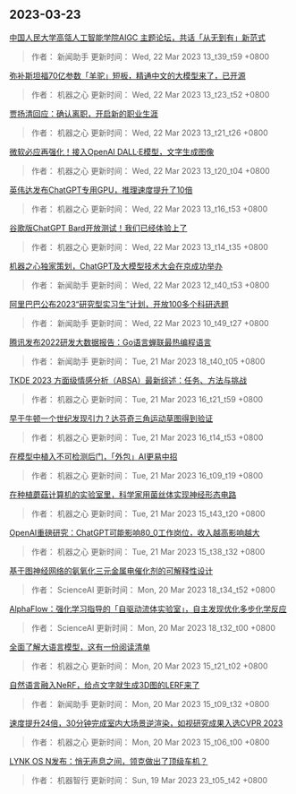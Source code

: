 
## 2023-03-23

 [中国人民大学高瓴人工智能学院AIGC 主题论坛，共话「从无到有」新范式](https://www.jiqizhixin.com/articles/2023-03-22-8)

> 作者： 新闻助手  更新时间： Wed, 22 Mar 2023 13_t39_t59 +0800

 [弥补斯坦福70亿参数「羊驼」短板，精通中文的大模型来了，已开源](https://www.jiqizhixin.com/articles/2023-03-22-7)

> 作者： 机器之心  更新时间： Wed, 22 Mar 2023 13_t23_t52 +0800

 [贾扬清回应：确认离职，开启新的职业生涯](https://www.jiqizhixin.com/articles/2023-03-22-6)

> 作者： 机器之心  更新时间： Wed, 22 Mar 2023 13_t21_t26 +0800

 [微软必应再强化！接入OpenAI DALL·E模型，文字生成图像](https://www.jiqizhixin.com/articles/2023-03-22-5)

> 作者： 机器之心  更新时间： Wed, 22 Mar 2023 13_t20_t04 +0800

 [英伟达发布ChatGPT专用GPU，推理速度提升了10倍](https://www.jiqizhixin.com/articles/2023-03-22-4)

> 作者： 机器之心  更新时间： Wed, 22 Mar 2023 13_t16_t53 +0800

 [谷歌版ChatGPT Bard开放测试！我们已经体验上了](https://www.jiqizhixin.com/articles/2023-03-22-3)

> 作者： 机器之心  更新时间： Wed, 22 Mar 2023 13_t14_t35 +0800

 [机器之心独家策划，ChatGPT及大模型技术大会在京成功举办](https://www.jiqizhixin.com/articles/2023-03-22-2)

> 作者： 新闻助手  更新时间： Wed, 22 Mar 2023 12_t40_t53 +0800

 [阿里巴巴公布2023“研究型实习生”计划，开放100多个科研选题](https://www.jiqizhixin.com/articles/2023-03-22)

> 作者： 新闻助手  更新时间： Wed, 22 Mar 2023 10_t49_t27 +0800

 [腾讯发布2022研发大数据报告：Go语言蝉联最热编程语言](https://www.jiqizhixin.com/articles/2023-03-21-6)

> 作者： 新闻助手  更新时间： Tue, 21 Mar 2023 18_t40_t05 +0800

 [TKDE 2023   方面级情感分析（ABSA）最新综述：任务、方法与挑战](https://www.jiqizhixin.com/articles/2023-03-21-5)

> 作者： 机器之心  更新时间： Tue, 21 Mar 2023 16_t21_t59 +0800

 [早于牛顿一个世纪发现引力？达芬奇三角运动草图得到验证](https://www.jiqizhixin.com/articles/2023-03-21-4)

> 作者： 机器之心  更新时间： Tue, 21 Mar 2023 16_t14_t53 +0800

 [在模型中植入不可检测后门，「外包」AI更易中招](https://www.jiqizhixin.com/articles/2023-03-21-3)

> 作者： 机器之心  更新时间： Tue, 21 Mar 2023 16_t09_t19 +0800

 [在种植蘑菇计算机的实验室里，科学家用菌丝体实现神经形态电路](https://www.jiqizhixin.com/articles/2023-03-21-2)

> 作者： 机器之心  更新时间： Tue, 21 Mar 2023 15_t43_t20 +0800

 [OpenAI重磅研究：ChatGPT可能影响80_0工作岗位，收入越高影响越大](https://www.jiqizhixin.com/articles/2023-03-21)

> 作者： 机器之心  更新时间： Tue, 21 Mar 2023 15_t38_t32 +0800

 [基于图神经网络的氨氧化三元金属电催化剂的可解释性设计](https://www.jiqizhixin.com/articles/2023-03-20-8)

> 作者： ScienceAI  更新时间： Mon, 20 Mar 2023 18_t34_t52 +0800

 [AlphaFlow：强化学习指导的「自驱动流体实验室」，自主发现优化多步化学反应](https://www.jiqizhixin.com/articles/2023-03-20-7)

> 作者： ScienceAI  更新时间： Mon, 20 Mar 2023 18_t32_t00 +0800

 [全面了解大语言模型，这有一份阅读清单](https://www.jiqizhixin.com/articles/2023-03-20-4)

> 作者： 机器之心  更新时间： Mon, 20 Mar 2023 15_t21_t02 +0800

 [自然语言融入NeRF，给点文字就生成3D图的LERF来了](https://www.jiqizhixin.com/articles/2023-03-20-3)

> 作者： 新闻助手  更新时间： Mon, 20 Mar 2023 15_t09_t32 +0800

 [速度提升24倍，30分钟完成室内大场景逆渲染，如视研究成果入选CVPR 2023](https://www.jiqizhixin.com/articles/2023-03-20)

> 作者： 机器之心  更新时间： Mon, 20 Mar 2023 15_t06_t00 +0800

 [LYNK OS N发布：悄无声息之间，领克做出了顶级车机？](https://www.jiqizhixin.com/articles/2023-03-19-3)

> 作者： 机器智行  更新时间： Sun, 19 Mar 2023 23_t05_t42 +0800
